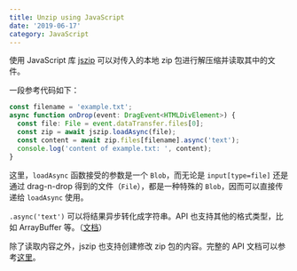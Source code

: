 ```yaml
---
title: Unzip using JavaScript
date: '2019-06-17'
category: JavaScript
---
```


使用 JavaScript 库 [jszip](https://www.npmjs.com/package/jszip) 可以对传入的本地 zip 包进行解压缩并读取其中的文件。

一段参考代码如下：

```typescript
const filename = 'example.txt';
async function onDrop(event: DragEvent<HTMLDivElement>) {
  const file: File = event.dataTransfer.files[0];
  const zip = await jszip.loadAsync(file);
  const content = await zip.files[filename].async('text');
  console.log('content of example.txt: ', content);
}
```

这里，`loadAsync` 函数接受的参数是一个 `Blob`，而无论是 `input[type=file]` 还是通过 drag-n-drop 得到的文件（`File`），都是一种特殊的 `Blob`，因而可以直接传递给 `loadAsync` 使用。

`.async('text')` 可以将结果异步转化成字符串。API 也支持其他的格式类型，比如 ArrayBuffer 等。（[文档](https://stuk.github.io/jszip/documentation/api_zipobject/async.html)）

除了读取内容之外，jszip 也支持创建修改 zip 包的内容。完整的 API 文档可以参考[这里](https://stuk.github.io/jszip/documentation/api_jszip.html)。
